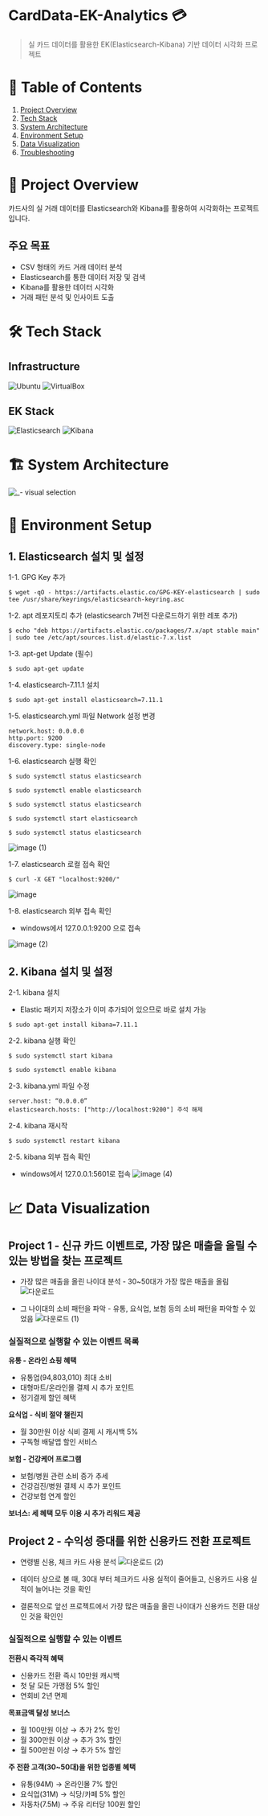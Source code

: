 # CardData-EK-Analytics 💳
> 실 카드 데이터를 활용한 EK(Elasticsearch-Kibana) 기반 데이터 시각화 프로젝트

# 📑 Table of Contents
1. [Project Overview](#-project-overview)
2. [Tech Stack](#-tech-stack)
3. [System Architecture](#-system-architecture)
4. [Environment Setup](#-environment-setup)
5. [Data Visualization](#-data-visualization)
6. [Troubleshooting](#-troubleshooting)

# 🎯 Project Overview
카드사의 실 거래 데이터를 Elasticsearch와 Kibana를 활용하여 시각화하는 프로젝트입니다.

## 주요 목표
- CSV 형태의 카드 거래 데이터 분석
- Elasticsearch를 통한 데이터 저장 및 검색
- Kibana를 활용한 데이터 시각화
- 거래 패턴 분석 및 인사이트 도출

# 🛠 Tech Stack
## Infrastructure
![Ubuntu](https://img.shields.io/badge/Ubuntu%2024.04%20LTS-E95420?style=for-the-badge&logo=ubuntu&logoColor=white)
![VirtualBox](https://img.shields.io/badge/VirtualBox-183A61?style=for-the-badge&logo=virtualbox&logoColor=white)

## EK Stack
![Elasticsearch](https://img.shields.io/badge/Elasticsearch%207.11.1-005571?style=for-the-badge&logo=elasticsearch&logoColor=white)
![Kibana](https://img.shields.io/badge/Kibana%207.11.1-005571?style=for-the-badge&logo=kibana&logoColor=white)

# 🏗 System Architecture
![_- visual selection](https://github.com/user-attachments/assets/76f59835-be1a-43a1-ba32-dc24b78ef82a)

# 🔧 Environment Setup
## 1. Elasticsearch 설치 및 설정
1-1. GPG Key 추가
```
$ wget -qO - https://artifacts.elastic.co/GPG-KEY-elasticsearch | sudo tee /usr/share/keyrings/elasticsearch-keyring.asc
```

1-2. apt 레포지토리 추가 (elasticsearch 7버전 다운로드하기 위한 레포 추가)
```
$ echo "deb https://artifacts.elastic.co/packages/7.x/apt stable main" | sudo tee /etc/apt/sources.list.d/elastic-7.x.list
```

1-3. apt-get Update (필수)
```
$ sudo apt-get update
```

1-4. elasticsearch-7.11.1 설치
```
$ sudo apt-get install elasticsearch=7.11.1
```

1-5. elasticsearch.yml 파일 Network 설정 변경
``` 
network.host: 0.0.0.0
http.port: 9200
discovery.type: single-node
```

1-6. elasticsearch 실행 확인
```
$ sudo systemctl status elasticsearch

$ sudo systemctl enable elasticsearch

$ sudo systemctl status elasticsearch

$ sudo systemctl start elasticsearch

$ sudo systemctl status elasticsearch
```
![image (1)](https://github.com/user-attachments/assets/58fcb9ab-0299-45c7-b145-90961d4da37b)

1-7. elasticsearch 로컬 접속 확인
```
$ curl -X GET "localhost:9200/"
```
![image](https://github.com/user-attachments/assets/16c45722-ef3c-4404-adb1-2ed805e1d92a)


1-8. elasticsearch 외부 접속 확인
- windows에서 127.0.0.1:9200 으로 접속

![image (2)](https://github.com/user-attachments/assets/3875c185-6f99-4cf5-834c-bd872b025217)

## 2. Kibana 설치 및 설정

2-1. kibana 설치
- Elastic 패키지 저장소가 이미 추가되어 있으므로 바로 설치 가능
```
$ sudo apt-get install kibana=7.11.1
```

2-2. kibana 실행 확인
```
$ sudo systemctl start kibana

$ sudo systemctl enable kibana
```

2-3. kibana.yml 파일 수정
```
server.host: “0.0.0.0”
elasticsearch.hosts: ["http://localhost:9200"] 주석 해제
```

2-4. kibana 재시작
```
$ sudo systemctl restart kibana
```

2-5. kibana 외부 접속 확인
- windows에서 127.0.0.1:5601로 접속
![image (4)](https://github.com/user-attachments/assets/7b7d14a6-df99-4007-a734-b4e398c4fa6f)

# 📈 Data Visualization
## Project 1 - 신규 카드 이벤트로, 가장 많은 매출을 올릴 수 있는 방법을 찾는 프로젝트
- 가장 많은 매출을 올린 나이대 분석 - 30~50대가 가장 많은 매출을 올림
![다운로드](https://github.com/user-attachments/assets/0155c691-9672-475b-a442-592efd09058d)

- 그 나이대의 소비 패턴을 파악 - 유통, 요식업, 보험 등의 소비 패턴을 파악할 수 있었음
![다운로드 (1)](https://github.com/user-attachments/assets/3fb3908d-5b4d-4516-9ca7-1d75bba527dd)

### 실질적으로 실행할 수 있는 이벤트 목록
**유통 - 온라인 쇼핑 혜택**
- 유통업(94,803,010) 최대 소비
- 대형마트/온라인몰 결제 시 추가 포인트
- 정기결제 할인 혜택

**요식업 - 식비 절약 챌린지**
- 월 30만원 이상 식비 결제 시 캐시백 5%
- 구독형 배달앱 할인 서비스

**보험 - 건강케어 프로그램**
- 보험/병원 관련 소비 증가 추세
- 건강검진/병원 결제 시 추가 포인트
- 건강보험 연계 할인

**보너스: 세 혜택 모두 이용 시 추가 리워드 제공**

## Project 2 - 수익성 증대를 위한 신용카드 전환 프로젝트
- 연령별 신용, 체크 카드 사용 분석
![다운로드 (2)](https://github.com/user-attachments/assets/d9e799b3-e574-4e43-8c81-59289c9e30e8)

- 데이터 상으로 볼 때, 30대 부터 체크카드 사용 실적이 줄어들고, 신용카드 사용 실적이 늘어나는 것을 확인
- 결론적으로 앞선 프로젝트에서 가장 많은 매출을 올린 나이대가 신용카드 전환 대상인 것을 확인인

### 실질적으로 실행할 수 있는 이벤트
**전환시 즉각적 혜택**
- 신용카드 전환 즉시 10만원 캐시백
- 첫 달 모든 가맹점 5% 할인
- 연회비 2년 면제

**목표금액 달성 보너스**
- 월 100만원 이상 → 추가 2% 할인
- 월 300만원 이상 → 추가 3% 할인
- 월 500만원 이상 → 추가 5% 할인

**주 전환 고객(30~50대)을 위한 업종별 혜택**
- 유통(94M) → 온라인몰 7% 할인
- 요식업(31M) → 식당/카페 5% 할인
- 자동차(7.5M) → 주유 리터당 100원 할인
